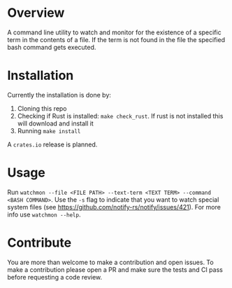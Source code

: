 # Overview

A command line utility to watch and monitor for the existence of a specific term in the contents of a file. If the term is not found in the file the specified bash command gets executed.

# Installation

Currently the installation is done by:

1. Cloning this repo
2. Checking if Rust is installed: `make check_rust`. If rust is not installed this will download and install it
3. Running `make install`

A `crates.io` release is planned.

# Usage

Run `watchmon --file <FILE PATH> --text-term <TEXT TERM> --command <BASH COMMAND>`. Use the `-s` flag to indicate that you want to watch special system files (see https://github.com/notify-rs/notify/issues/421). For more info use `watchmon --help`.

# Contribute

You are more than welcome to make a contribution and open issues. To make a contribution please open a PR and make sure the tests and CI pass before requesting a code review.
